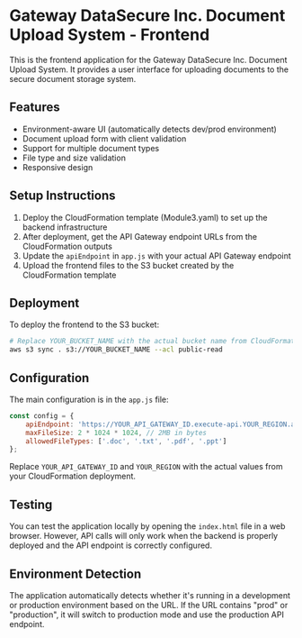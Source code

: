 # Gateway DataSecure Inc. Document Upload System - Frontend

This is the frontend application for the Gateway DataSecure Inc. Document Upload System. It provides a user interface for uploading documents to the secure document storage system.

## Features

- Environment-aware UI (automatically detects dev/prod environment)
- Document upload form with client validation
- Support for multiple document types
- File type and size validation
- Responsive design

## Setup Instructions

1. Deploy the CloudFormation template (Module3.yaml) to set up the backend infrastructure
2. After deployment, get the API Gateway endpoint URLs from the CloudFormation outputs
3. Update the `apiEndpoint` in `app.js` with your actual API Gateway endpoint
4. Upload the frontend files to the S3 bucket created by the CloudFormation template

## Deployment

To deploy the frontend to the S3 bucket:

```bash
# Replace YOUR_BUCKET_NAME with the actual bucket name from CloudFormation outputs
aws s3 sync . s3://YOUR_BUCKET_NAME --acl public-read
```

## Configuration

The main configuration is in the `app.js` file:

```javascript
const config = {
    apiEndpoint: 'https://YOUR_API_GATEWAY_ID.execute-api.YOUR_REGION.amazonaws.com/dev/upload',
    maxFileSize: 2 * 1024 * 1024, // 2MB in bytes
    allowedFileTypes: ['.doc', '.txt', '.pdf', '.ppt']
};
```

Replace `YOUR_API_GATEWAY_ID` and `YOUR_REGION` with the actual values from your CloudFormation deployment.

## Testing

You can test the application locally by opening the `index.html` file in a web browser. However, API calls will only work when the backend is properly deployed and the API endpoint is correctly configured.

## Environment Detection

The application automatically detects whether it's running in a development or production environment based on the URL. If the URL contains "prod" or "production", it will switch to production mode and use the production API endpoint.